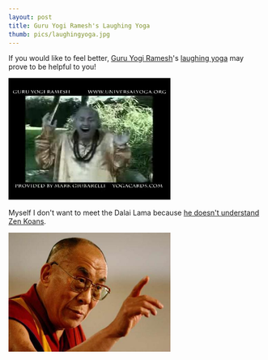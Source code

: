 ```yaml
---
layout: post
title: Guru Yogi Ramesh's Laughing Yoga
thumb: pics/laughingyoga.jpg
---
```


If you would like to feel better, <a href="http://www.universalyoga.org/">Guru Yogi Ramesh</a>'s <a href="http://www.yoga-video-reviews.com/yoga-video-clips/Laughing-yoga.wmv">laughing yoga</a> may prove to be helpful to you!

<span class="center"><a href="http://www.yoga-video-reviews.com/yoga-video-clips/Laughing-yoga.wmv"><img src="/pics/laughingyoga.jpg" width="320" alt="Guru Yogi Ramesh"/></a></span>

Myself I don't want to meet the Dalai Lama because [he doesn't understand Zen Koans][1].

<span class="center"><a href="http://dalailama.com/"><img src="/pics/dalai-lama-climate-change.jpg" width="320" alt="Guru Yogi Ramesh"/></a></span>

[1]: http://www.ashidakim.com/zenkoans/zenindex.html
[2]: http://dalailama.com/webcasts

